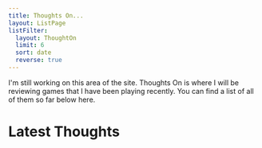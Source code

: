 ```yaml
---
title: Thoughts On...
layout: ListPage
listFilter:
  layout: ThoughtOn
  limit: 6
  sort: date
  reverse: true
---
```


I'm still working on this area of the site. Thoughts On is where I will be reviewing games that I have been playing recently. You can find a list of all of them so far below here.

# Latest Thoughts
